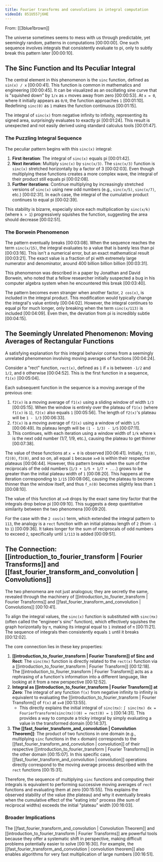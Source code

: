 ```yaml
---
title: Fourier transforms and convolutions in integral computation
videoId: 851U557j6HE
---
```


From: [[3blue1brown]] <br/> 

The universe sometimes seems to mess with us through predictable, yet seemingly random, patterns in computations <a class="yt-timestamp" data-t="00:00:00">[00:00:00]</a>. One such sequence involves integrals that consistently evaluate to pi, only to subtly break this pattern later <a class="yt-timestamp" data-t="00:00:10">[00:00:10]</a>.

## The Sinc Function and Its Peculiar Integral

The central element in this phenomenon is the `sinc` function, defined as `sin(x) / x` <a class="yt-timestamp" data-t="00:00:41">[00:00:41]</a>. This function is common in mathematics and engineering <a class="yt-timestamp" data-t="00:00:45">[00:00:45]</a>. It can be visualized as an oscillating sine curve that is "squished down" by `1/x` as `x` moves away from zero <a class="yt-timestamp" data-t="00:00:53">[00:00:53]</a>. At `x = 0`, where it initially appears as `0/0`, the function approaches `1` <a class="yt-timestamp" data-t="00:01:10">[00:01:10]</a>. Redefining `sinc(0)` as `1` makes the function continuous <a class="yt-timestamp" data-t="00:01:15">[00:01:15]</a>.

The integral of `sinc(x)` from negative infinity to infinity, representing its signed area, surprisingly evaluates to exactly pi <a class="yt-timestamp" data-t="00:01:24">[00:01:24]</a>. This result is unexpected and not easily derived using standard calculus tools <a class="yt-timestamp" data-t="00:01:47">[00:01:47]</a>.

### The Puzzling Integral Sequence

The peculiar pattern begins with this `sinc(x)` integral:
1.  **First iteration**: The integral of `sinc(x)` equals pi <a class="yt-timestamp" data-t="00:01:42">[00:01:42]</a>.
2.  **Next iteration**: Multiply `sinc(x)` by `sinc(x/3)`. The `sinc(x/3)` function is `sinc(x)` stretched horizontally by a factor of 3 <a class="yt-timestamp" data-t="00:02:03">[00:02:03]</a>. Even though multiplying these functions creates a more complex wave, the integral of their product still equals pi <a class="yt-timestamp" data-t="00:02:08">[00:02:08]</a>.
3.  **Further iterations**: Continue multiplying by increasingly stretched versions of `sinc(x)` using new odd numbers (e.g., `sinc(x/5)`, `sinc(x/7)`, etc.) <a class="yt-timestamp" data-t="00:02:31">[00:02:31]</a>. In each case, the integral of the cumulative product continues to equal pi <a class="yt-timestamp" data-t="00:02:39">[00:02:39]</a>.

This stability is bizarre, especially since each multiplication by `sinc(x/k)` (where `k > 1`) progressively squishes the function, suggesting the area should decrease <a class="yt-timestamp" data-t="00:02:51">[00:02:51]</a>.

### The Borwein Phenomenon

The pattern eventually breaks <a class="yt-timestamp" data-t="00:03:08">[00:03:08]</a>. When the sequence reaches the term `sinc(x/15)`, the integral evaluates to a value that is barely less than pi <a class="yt-timestamp" data-t="00:03:16">[00:03:16]</a>. This isn't a numerical error, but an exact mathematical result <a class="yt-timestamp" data-t="00:03:21">[00:03:21]</a>. The exact value is a fraction of pi with extremely large numerator and denominator, around 400 billion billion billion <a class="yt-timestamp" data-t="00:03:31">[00:03:31]</a>.

This phenomenon was described in a paper by Jonathan and David Borwein, who noted that a fellow researcher initially suspected a bug in his computer algebra system when he encountered this break <a class="yt-timestamp" data-t="00:03:40">[00:03:40]</a>.

The pattern becomes even stranger when another factor, `2 cos(x)`, is included in the integral product. This modification would typically change the integral's value entirely <a class="yt-timestamp" data-t="00:04:02">[00:04:02]</a>. However, the integral continues to equal pi for much longer, only breaking when the term `sinc(x/113)` is included <a class="yt-timestamp" data-t="00:04:09">[00:04:09]</a>. Even then, the deviation from pi is incredibly subtle <a class="yt-timestamp" data-t="00:04:15">[00:04:15]</a>.

## The Seemingly Unrelated Phenomenon: Moving Averages of Rectangular Functions

A satisfying explanation for this integral behavior comes from a seemingly unrelated phenomenon involving moving averages of functions <a class="yt-timestamp" data-t="00:04:24">[00:04:24]</a>.

Consider a "rect" function, `rect(x)`, defined as `1` if `x` is between `-1/2` and `1/2`, and `0` otherwise <a class="yt-timestamp" data-t="00:04:52">[00:04:52]</a>. This is the first function in a sequence, `f1(x)` <a class="yt-timestamp" data-t="00:05:04">[00:05:04]</a>.

Each subsequent function in the sequence is a moving average of the previous one:
1.  `f2(x)` is a moving average of `f1(x)` using a sliding window of width `1/3` <a class="yt-timestamp" data-t="00:05:15">[00:05:15]</a>. When the window is entirely over the plateau of `f1(x)` (where `f1(x)` is `1`), `f2(x)` also equals `1` <a class="yt-timestamp" data-t="00:05:56">[00:05:56]</a>. The length of `f2(x)`'s plateau will be `1 - 1/3` <a class="yt-timestamp" data-t="00:06:33">[00:06:33]</a>.
2.  `f3(x)` is a moving average of `f2(x)` using a window of width `1/5` <a class="yt-timestamp" data-t="00:06:49">[00:06:49]</a>. Its plateau length will be `(1 - 1/3) - 1/5` <a class="yt-timestamp" data-t="00:07:11">[00:07:11]</a>.
3.  This continues, with each iteration using a window width of `1/k` where `k` is the next odd number (1/7, 1/9, etc.), causing the plateau to get thinner <a class="yt-timestamp" data-t="00:07:38">[00:07:38]</a>.

The value of these functions at `x = 0` is observed <a class="yt-timestamp" data-t="00:06:41">[00:06:41]</a>. Initially, `f1(0)`, `f2(0)`, `f3(0)`, and so on, all equal `1` because `x=0` is within their respective plateaus <a class="yt-timestamp" data-t="00:06:44">[00:06:44]</a>. However, this pattern breaks when the sum of the reciprocals of the odd numbers (`1/3 + 1/5 + 1/7 + ...`) grows to be greater than the initial plateau width of `1` <a class="yt-timestamp" data-t="00:08:20">[00:08:20]</a>. This happens at the iteration corresponding to `1/15` <a class="yt-timestamp" data-t="00:08:06">[00:08:06]</a>, causing the plateau to become thinner than the window itself, and thus `f_n(0)` becomes slightly less than `1` <a class="yt-timestamp" data-t="00:08:10">[00:08:10]</a>.

The value of this function at `x=0` drops by the exact same tiny factor that the integrals drop below pi <a class="yt-timestamp" data-t="00:09:10">[00:09:10]</a>. This suggests a deep quantitative similarity between the two phenomena <a class="yt-timestamp" data-t="00:09:20">[00:09:20]</a>.

For the case with the `2 cos(x)` term, which extended the integral pattern to `113`, the analogy is a `rect` function with an initial plateau length of `2` (from `-1` to `1`) <a class="yt-timestamp" data-t="00:09:36">[00:09:36]</a>. It takes longer for the sum of reciprocals of odd numbers to exceed `2`, specifically until `1/113` is added <a class="yt-timestamp" data-t="00:09:51">[00:09:51]</a>.

## The Connection: [[introduction_to_fourier_transform | Fourier Transforms]] and [[fast_fourier_transform_and_convolution | Convolutions]]

The two phenomena are not just analogous; they are secretly the same, revealed through the machinery of [[introduction_to_fourier_transform | Fourier Transforms]] and [[fast_fourier_transform_and_convolution | Convolutions]] <a class="yt-timestamp" data-t="00:10:41">[00:10:41]</a>.

To align the integral values, the `sinc(x)` function is substituted with `sinc(πx)` (often called the "engineer's sinc" function), which effectively squishes the graph horizontally by `π`, making its integral equal to `1` instead of `π` <a class="yt-timestamp" data-t="00:11:21">[00:11:21]</a>. The sequence of integrals then consistently equals `1` until it breaks <a class="yt-timestamp" data-t="00:12:02">[00:12:02]</a>.

The core connection lies in these key properties:

1.  **[[introduction_to_fourier_transform | Fourier Transform]] of Sinc and Rect**: The `sinc(πx)` function is directly related to the `rect(x)` function via a [[introduction_to_fourier_transform | Fourier Transform]] <a class="yt-timestamp" data-t="00:12:18">[00:12:18]</a>. The [[introduction_to_fourier_transform | Fourier Transform]] acts as a rephrasing of a function's information into a different language, like looking at it from a new perspective <a class="yt-timestamp" data-t="00:12:52">[00:12:52]</a>.
2.  **Integral as [[introduction_to_fourier_transform | Fourier Transform]] at Zero**: The integral of any function `f(x)` from negative infinity to infinity is equivalent to evaluating the [[introduction_to_fourier_transform | Fourier Transform]] of `f(x)` at `x=0` <a class="yt-timestamp" data-t="00:13:55">[00:13:55]</a>.
    *   This directly explains the initial integral of `sinc(πx)`: `∫ sinc(πx) dx = FourierTransform(sinc(πx))(0) = rect(0) = 1` <a class="yt-timestamp" data-t="00:14:31">[00:14:31]</a>. This provides a way to compute a tricky integral by simply evaluating a value in the transformed domain <a class="yt-timestamp" data-t="00:14:37">[00:14:37]</a>.
3.  **The [[fast_fourier_transform_and_convolution | Convolution Theorem]]**: The product of two functions in one domain (e.g., multiplying `sinc` functions in the `x` domain) corresponds to the [[fast_fourier_transform_and_convolution | convolution]] of their respective [[introduction_to_fourier_transform | Fourier Transforms]] in the other domain <a class="yt-timestamp" data-t="00:15:07">[00:15:07]</a>. In this specific case, [[fast_fourier_transform_and_convolution | convolution]] operations directly correspond to the moving average process described with the `rect` functions <a class="yt-timestamp" data-t="00:15:31">[00:15:31]</a>.

Therefore, the sequence of multiplying `sinc` functions and computing their integrals is equivalent to performing successive moving averages of `rect` functions and evaluating them at zero <a class="yt-timestamp" data-t="00:15:55">[00:15:55]</a>. This explains the observed stability of the value (the plateau) and why it eventually breaks when the cumulative effect of the "eating into" process (the sum of reciprocal widths) exceeds the initial "plateau" width <a class="yt-timestamp" data-t="00:16:03">[00:16:03]</a>.

### Broader Implications

The [[fast_fourier_transform_and_convolution | Convolution Theorem]] and [[introduction_to_fourier_transform | Fourier Transforms]] are powerful tools because they offer a systematic shift in perspective, making difficult problems potentially easier to solve <a class="yt-timestamp" data-t="00:16:30">[00:16:30]</a>. For example, the [[fast_fourier_transform_and_convolution | convolution theorem]] also enables algorithms for very fast multiplication of large numbers <a class="yt-timestamp" data-t="00:16:51">[00:16:51]</a>.